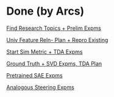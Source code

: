 # Done (by Arcs)

[Find Research Topics + Prelim Expms](Done%20(by%20Arcs)%201c002201437341e48b55b8276859a632/Find%20Research%20Topics%20+%20Prelim%20Expms%20cb0481999aa04ff6a92e5859837c3508.md)

[Univ Feature Reln- Plan + Repro Existing](Done%20(by%20Arcs)%201c002201437341e48b55b8276859a632/Univ%20Feature%20Reln-%20Plan%20+%20Repro%20Existing%207da1a3716810431c8560c2b74ceb0177.md)

[Start Sim Metric + TDA Expms](Done%20(by%20Arcs)%201c002201437341e48b55b8276859a632/Start%20Sim%20Metric%20+%20TDA%20Expms%20b27936470f68400dba996b4f43a4e1c6.md)

[Ground Truth + SVD Expms, TDA Plan](Done%20(by%20Arcs)%201c002201437341e48b55b8276859a632/Ground%20Truth%20+%20SVD%20Expms,%20TDA%20Plan%2039c103e13e3b4c248cbc77804d43216e.md)

[Pretrained SAE Expms](Done%20(by%20Arcs)%201c002201437341e48b55b8276859a632/Pretrained%20SAE%20Expms%2084fa53a2d95d4a8988affa18f7053e95.md)

[Analogous Steering Expms](Done%20(by%20Arcs)%201c002201437341e48b55b8276859a632/Analogous%20Steering%20Expms%207fd323b8e3644ceeb8f6477da6eace78.md)